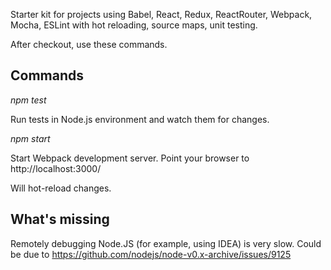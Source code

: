 Starter kit for projects using Babel, React, Redux, ReactRouter, Webpack, Mocha, ESLint with hot reloading, source maps, unit testing.

After checkout, use these commands.

## Commands

*npm test*

Run tests in Node.js environment and watch them for changes.

*npm start*

Start Webpack development server.
Point your browser to http://localhost:3000/

Will hot-reload changes.

## What's missing

Remotely debugging Node.JS (for example, using IDEA) is very slow. Could be due to https://github.com/nodejs/node-v0.x-archive/issues/9125 